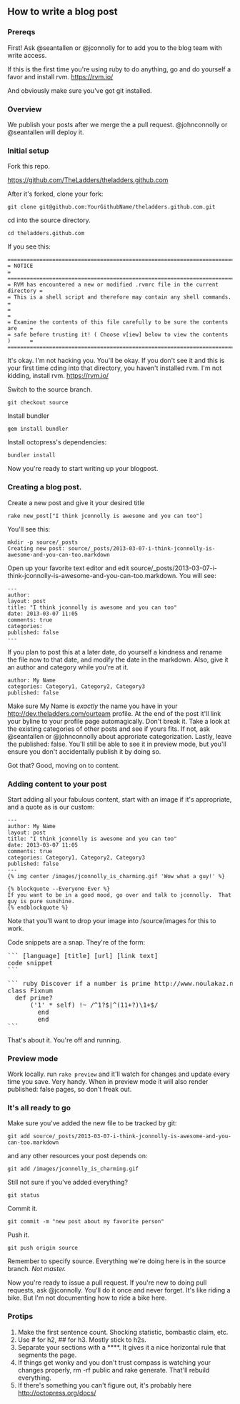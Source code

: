 ## How to write a blog post

### Prereqs

First!  Ask @seantallen or @jconnolly for to add you to the blog team with write access.

If this is the first time you're using ruby to do anything, go and do yourself a favor and install rvm.  https://rvm.io/

And obviously make sure you've got git installed.

### Overview

We publish your posts after we merge the a pull request.  @johnconnolly or @seantallen will deploy it.  

### Initial setup

Fork this repo.

https://github.com/TheLadders/theladders.github.com

After it's forked, clone your fork:
```
git clone git@github.com:YourGithubName/theladders.github.com.git
```

cd into the source directory.
```
cd theladders.github.com
```

If you see this:
```
==============================================================================
= NOTICE                                                                     =
==============================================================================
= RVM has encountered a new or modified .rvmrc file in the current directory =
= This is a shell script and therefore may contain any shell commands.       =
=                                                                            =
= Examine the contents of this file carefully to be sure the contents are    =
= safe before trusting it! ( Choose v[iew] below to view the contents )      =
==============================================================================
```

It's okay.  I'm not hacking you.  You'll be okay.  If you don't see it and this is your first time cding into that directory, you haven't installed rvm.  I'm not kidding, install rvm.  https://rvm.io/

Switch to the source branch.

```
git checkout source
```

Install bundler

```
gem install bundler
```

Install octopress's dependencies:

```
bundler install
```

Now you're ready to start writing up your blogpost.

### Creating a blog post.

Create a new post and give it your desired title

```
rake new_post["I think jconnolly is awesome and you can too"]
```

You'll see this:

```
mkdir -p source/_posts
Creating new post: source/_posts/2013-03-07-i-think-jconnolly-is-awesome-and-you-can-too.markdown
```

Open up your favorite text editor and edit source/_posts/2013-03-07-i-think-jconnolly-is-awesome-and-you-can-too.markdown.  You will see:

```
---                                                                                                                                                                                                                                     
author:
layout: post
title: "I think jconnolly is awesome and you can too"
date: 2013-03-07 11:05
comments: true
categories: 
published: false
---
```

If you plan to post this at a later date, do yourself a kindness and rename the file now to that date, and modify the date in the markdown.  Also, give it an author and category while you're at it. 

```
author: My Name
categories: Category1, Category2, Category3
published: false
```

Make sure My Name is *exactly* the name you have in your http://dev.theladders.com/ourteam profile.  At the end of the post it'll link your byline to your profile page automagically.  Don't break it.
Take a look at the existing categories of other posts and see if yours fits.  If not, ask @seantallen or @johnconnolly about approriate categorization.
Lastly, leave the published: false.  You'll still be able to see it in preview mode, but you'll ensure you don't accidentally publish it by doing so.

Got that?  Good, moving on to content.


### Adding content to your post
Start adding all your fabulous content, start with an image if it's appropriate, and a quote as is our custom:
```
---         
author: My Name
layout: post
title: "I think jconnolly is awesome and you can too"
date: 2013-03-07 11:05
comments: true
categories: Category1, Category2, Category3
published: false
---
{% img center /images/jconnolly_is_charming.gif 'Wow what a guy!' %}

{% blockquote --Everyone Ever %}
If you want to be in a good mood, go over and talk to jconnolly.  That guy is pure sunshine.
{% endblockquote %}
```

Note that you'll want to drop your image into /source/images for this to work.

Code snippets are a snap.  They're of the form:

<pre>
``` [language] [title] [url] [link text]
code snippet
```
</pre>

<pre>
``` ruby Discover if a number is prime http://www.noulakaz.net/weblog/2007/03/18/a-regular-expression-to-check-for-prime-numbers/ Source Article
class Fixnum
  def prime?
      ('1' * self) !~ /^1?$|^(11+?)\1+$/
	    end
		end
```
</pre>
That's about it.  You're off and running.  

### Preview mode

Work locally.  run
```rake preview```
and it'll watch for changes and update every time you save.  Very handy.  When in preview mode it will also render published: false pages, so don't freak out.

### It's all ready to go
Make sure you've added the new file to be tracked by git:

```
git add source/_posts/2013-03-07-i-think-jconnolly-is-awesome-and-you-can-too.markdown
```
and any other resources your post depends on:

```
git add /images/jconnolly_is_charming.gif
```

Still not sure if you've added everything?  

```
git status
```

Commit it.
```
git commit -m "new post about my favorite person"
```

Push it.

```
git push origin source
```

Remember to specify source.  Everything we're doing here is in the source branch.  *Not master.*

Now you're ready to issue a pull request.  If you're new to doing pull requests, ask @jconnolly.  You'll do it once and never forget.  It's like riding a bike.  But I'm not documenting how to ride a bike here.

### Protips

1. Make the first sentence count.  Shocking statistic, bombastic claim, etc.  
2. Use # for h2, ## for h3.  Mostly stick to h2s.  
3. Separate your sections with a ****.  It gives it a nice horizontal rule that segments the page.
4. If things get wonky and you don't trust compass is watching your changes properly, rm -rf public and rake generate.  That'll rebuild everything.
5. If there's something you can't figure out, it's probably here http://octopress.org/docs/
